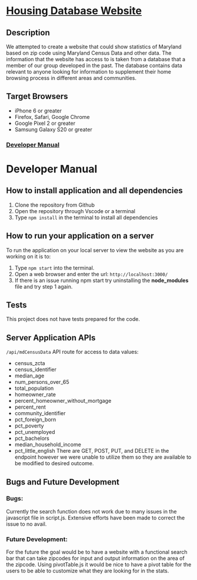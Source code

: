 #  [Housing Database Website](https://group21-inst377.herokuapp.com/)

## Description
We attempted to create a website that could show statistics of Maryland based on zip code using Maryland Census Data and other data. The information that the website has access to is taken from a database that a member of our group developed in the past. The database contains data relevant to anyone looking for information to supplement their home browsing process in different areas and communities.

## Target Browsers
- iPhone 6 or greater
- Firefox, Safari, Google Chrome
- Google Pixel 2 or greater
- Samsung Galaxy S20 or greater

### [Developer Manual](https://github.com/Kamglitchd/Group21-Final-INST377SP2021#developer-manual)

# Developer Manual

## How to install application and all dependencies
1. Clone the repository from Github
2. Open the repository through Vscode or a terminal
3. Type `npm install` in the terminal to install all dependencies

## How to run your application on a server
To run the application on your local server to view the website as you are working on it is to:
1. Type `npm start` into the terminal.
2. Open a web browser and enter the url: `http://localhost:3000/`
3. If there is an issue running npm start try uninstalling the **node_modules** file and try step 1 again.

## Tests
This project does not have tests prepared for the code. 

## Server Application APIs
`/api/mdCensusData` API route for access to data values:
-  census_zcta
- census_identifier
- median_age
- num_persons_over_65
- total_population
- homeowner_rate
- percent_homeowner_without_mortgage
- percent_rent
- community_identifier
- pct_foreign_born
- pct_poverty
- pct_unemployed
- pct_bachelors
- median_household_income
- pct_little_english
There are GET, POST, PUT, and DELETE in the endpoint however we were unable to utilize them so they are available to be modified to desired outcome. 

## Bugs and Future Development
### Bugs:
Currently the search function does not work due to many issues in the javascript file in script.js. Extensive efforts have been made to correct the issue to no avail.

### Future Development:
For the future the goal would be to have a website with a functional search bar that can take zipcodes for input and output information on the area of the zipcode. Using pivotTable.js it would be nice to have a pivot table for the users to be able to customize what they are looking for in the stats. 

